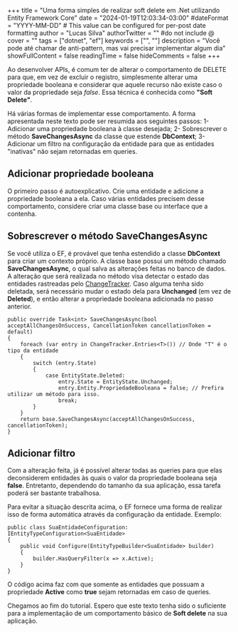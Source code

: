 +++
title = "Uma forma simples de realizar soft delete em .Net utilizando Entity Framework Core"
date = "2024-01-19T12:03:34-03:00"
#dateFormat = "YYYY-MM-DD" # This value can be configured for per-post date formatting
author = "Lucas Silva"
authorTwitter = "" #do not include @
cover = ""
tags = ["dotnet", "ef"]
keywords = ["", ""]
description = "Você pode até chamar de anti-pattern, mas vai precisar implementar algum dia"
showFullContent = false
readingTime = false
hideComments = false
+++

Ao desenvolver APIs, é comum ter de alterar o comportamento de DELETE para que, em vez de excluir o registro, simplesmente alterar uma propriedade booleana e considerar que aquele recurso não existe caso o valor da propriedade seja _false_. Essa técnica é conhecida como **"Soft Delete"**.

Há várias formas de implementar esse comportamento. A forma apresentada neste texto pode ser resumida aos seguintes passos:
1- Adicionar uma propriedade booleana à classe desejada;
2- Sobrescrever o método **SaveChangesAsync** da classe que estende **DbContext**;
3- Adicionar um filtro na configuração da entidade para que as entidades "inativas" não sejam retornadas em queries.

## Adicionar propriedade booleana
O primeiro passo é autoexplicativo. Crie uma entidade e adicione a propriedade booleana a ela. Caso várias entidades precisem desse comportamento, considere criar uma classe base ou interface que a contenha.

## Sobrescrever o método SaveChangesAsync
Se você utiliza o EF, é provável que tenha estendido a classe **DbContext** para criar um contexto próprio. A classe base possui um método chamado **SaveChangesAsync**, o qual salva as alterações feitas no banco de dados.  
A alteração que será realizada no método visa detectar o estado das  entidades rastreadas pelo [ChangeTracker](https://learn.microsoft.com/en-us/ef/core/change-tracking/). Caso alguma tenha sido deletada, será necessário mudar o estado dela para **Unchanged** (em vez de **Deleted**), e então alterar a propriedade booleana adicionada no passo anterior.

```
public override Task<int> SaveChangesAsync(bool acceptAllChangesOnSuccess, CancellationToken cancellationToken = default)
{
    foreach (var entry in ChangeTracker.Entries<T>()) // Onde "T" é o tipo da entidade
    {
        switch (entry.State)
        {
            case EntityState.Deleted:
                entry.State = EntityState.Unchanged;
                entry.Entity.PropriedadeBooleana = false; // Prefira utilizar um método para isso.
                break;
        }
    }
    return base.SaveChangesAsync(acceptAllChangesOnSuccess, cancellationToken);
}
```

## Adicionar filtro
Com a alteração feita, já é possível alterar todas as queries para que elas deconsiderem entidades às quais o valor da propriedade booleana seja **false**. Entretanto, dependendo do tamanho da sua aplicação, essa tarefa poderá ser bastante trabalhosa.

Para evitar a situação descrita acima, o EF fornece uma forma de realizar isso de forma automática através da configuração da entidade. Exemplo:
```
public class SuaEntidadeConfiguration: IEntityTypeConfiguration<SuaEntidade>
{
    public void Configure(EntityTypeBuilder<SuaEntidade> builder)
    {
        builder.HasQueryFilter(x => x.Active);
    }
}
```

O código acima faz com que somente as entidades que possuam a propriedade **Active** como **true** sejam retornadas em caso de queries. 

Chegamos ao fim do tutorial. Espero que este texto tenha sido o suficiente para a implementação de um comportamento básico de **Soft delete** na sua aplicação. 
